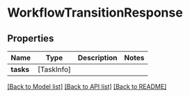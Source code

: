 # WorkflowTransitionResponse

## Properties

Name | Type | Description | Notes
------------ | ------------- | ------------- | -------------
**tasks** | [TaskInfo] |  | 

[[Back to Model list]](../#documentation-for-models) [[Back to API list]](../#documentation-for-api-endpoints) [[Back to README]](../)


